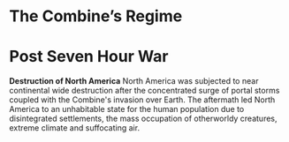 # The Combine’s Regime #
 # Post Seven Hour War
 
**Destruction of North America**
North America was subjected to near continental wide destruction after the concentrated surge of portal storms coupled with the Combine's invasion over Earth. The aftermath led North America to an unhabitable state for the human population due to disintegrated settlements, the mass occupation of otherworldy creatures, extreme climate and suffocating air. 

